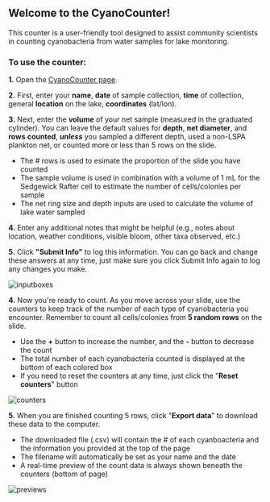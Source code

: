 ## Welcome to the CyanoCounter! 

This counter is a user-friendly tool designed to assist community scientists in counting cyanobacteria from water samples for lake monitoring. 

### To use the counter:
**1.** Open the [CyanoCounter page](https://jvthaney.github.io/cyanocounter/).

**2.** First, enter your **name**, **date** of sample collection, **time** of collection, general **location** on the lake, **coordinates** (lat/lon).

**3.** Next, enter the **volume** of your net sample (measured in the graduated cylinder). You can leave the default values for **depth**, **net diameter**, and **rows** **counted**, _**unless**_ you sampled a different depth, used a non-LSPA plankton net, or counted more or less than 5 rows on the slide. 
- The # rows is used to esimate the proportion of the slide you have counted
- The sample volume is used in combination with a volume of 1 mL for the Sedgewick Rafter cell to estimate the number of cells/colonies per sample
- The net ring size and depth inputs are used to calculate the volume of lake water sampled

**4.** Enter any additional notes that might be helpful (e.g., notes about location, weather conditions, visible bloom, other taxa observed, etc.)

**5.** Click **"Submit Info"** to log this information. You can go back and change these answers at any time, just make sure you click Submit Info again to log any changes you make.

![inputboxes](https://user-images.githubusercontent.com/70969187/174131040-e9e6d6d9-c017-48db-9ad5-9ea27743aab0.jpg)

**4.** Now you're ready to count. As you move across your slide, use the counters to keep track of the number of each type of cyanobacteria you encounter. Remember to count all cells/colonies from **5 random rows** on the slide. 
- Use the **+** button to increase the number, and the **-** button to decrease the count
- The total number of each cyanobacteria counted is displayed at the bottom of each colored box
- If you need to reset the counters at any time, just click the "**Reset counters**" button

![counters](https://user-images.githubusercontent.com/70969187/174133888-7193c1e2-98b4-4ba2-9a18-8f4f1db46fa4.jpg)

**5.** When you are finished counting 5 rows, click "**Export data**" to download these data to the computer.
- The downloaded file (.csv) will contain the # of each cyanboacteria and the information you provided at the top of the page
- The filename will automatically be set as your name and the date
- A real-time preview of the count data is always shown beneath the counters (bottom of page)

![previews](https://user-images.githubusercontent.com/70969187/174134389-1a8eafbb-be02-434a-9d44-dfb7cb5c20e3.jpg)

